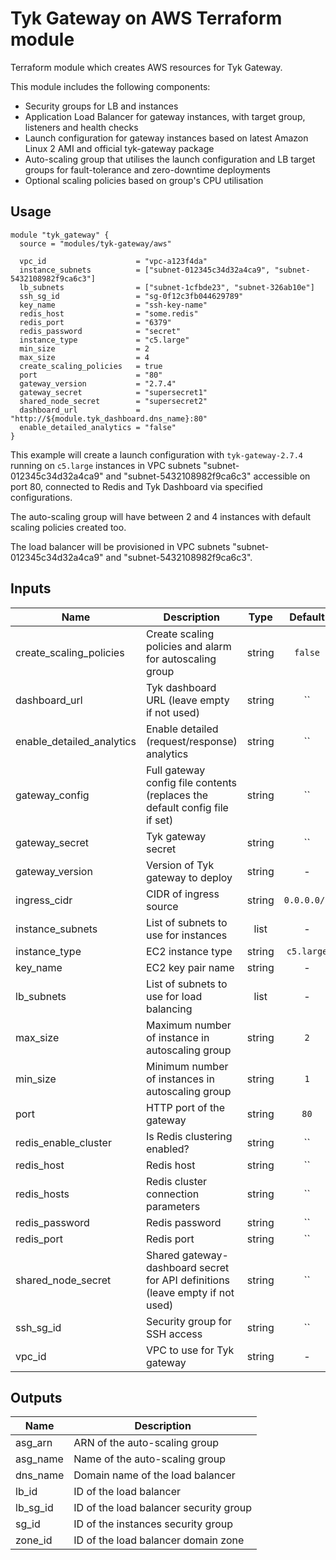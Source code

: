 # Tyk Gateway on AWS Terraform module

Terraform module which creates AWS resources for Tyk Gateway.

This module includes the following components:
 * Security groups for LB and instances
 * Application Load Balancer for gateway instances, with target group, listeners and health checks
 * Launch configuration for gateway instances based on latest Amazon Linux 2 AMI and official tyk-gateway package
 * Auto-scaling group that utilises the launch configuration and LB target groups for fault-tolerance and zero-downtime deployments
 * Optional scaling policies based on group's CPU utilisation

## Usage

```hcl
module "tyk_gateway" {
  source = "modules/tyk-gateway/aws"

  vpc_id                    = "vpc-a123f4da"
  instance_subnets          = ["subnet-012345c34d32a4ca9", "subnet-5432108982f9ca6c3"]
  lb_subnets                = ["subnet-1cfbde23", "subnet-326ab10e"]
  ssh_sg_id                 = "sg-0f12c3fb044629789"
  key_name                  = "ssh-key-name"
  redis_host                = "some.redis"
  redis_port                = "6379"
  redis_password            = "secret"
  instance_type             = "c5.large"
  min_size                  = 2
  max_size                  = 4
  create_scaling_policies   = true
  port                      = "80"
  gateway_version           = "2.7.4"
  gateway_secret            = "supersecret1"
  shared_node_secret        = "supersecret2"
  dashboard_url             = "http://${module.tyk_dashboard.dns_name}:80"
  enable_detailed_analytics = "false"
}
```

This example will create a launch configuration with `tyk-gateway-2.7.4` running on `c5.large`  instances in VPC subnets "subnet-012345c34d32a4ca9" and "subnet-5432108982f9ca6c3" accessible on port 80, connected to Redis and Tyk Dashboard via specified configurations.

The auto-scaling group will have between 2 and 4 instances with default scaling policies created too.

The load balancer will be provisioned in VPC subnets "subnet-012345c34d32a4ca9" and "subnet-5432108982f9ca6c3".

## Inputs

| Name | Description | Type | Default | Required |
|------|-------------|:----:|:-----:|:-----:|
| create\_scaling\_policies | Create scaling policies and alarm for autoscaling group | string | `false` | no |
| dashboard\_url | Tyk dashboard URL (leave empty if not used) | string | `` | no |
| enable\_detailed\_analytics | Enable detailed (request/response) analytics | string | `` | no |
| gateway\_config | Full gateway config file contents (replaces the default config file if set) | string | `` | no |
| gateway\_secret | Tyk gateway secret | string | `` | no |
| gateway\_version | Version of Tyk gateway to deploy | string | - | yes |
| ingress\_cidr | CIDR of ingress source | string | `0.0.0.0/0` | no |
| instance\_subnets | List of subnets to use for instances | list | - | yes |
| instance\_type | EC2 instance type | string | `c5.large` | no |
| key\_name | EC2 key pair name | string | - | yes |
| lb\_subnets | List of subnets to use for load balancing | list | - | yes |
| max\_size | Maximum number of instance in autoscaling group | string | `2` | no |
| min\_size | Minimum number of instances in autoscaling group | string | `1` | no |
| port | HTTP port of the gateway | string | `80` | no |
| redis\_enable\_cluster | Is Redis clustering enabled? | string | `` | no |
| redis\_host | Redis host | string | `` | no |
| redis\_hosts | Redis cluster connection parameters | string | `` | no |
| redis\_password | Redis password | string | `` | no |
| redis\_port | Redis port | string | `` | no |
| shared\_node\_secret | Shared gateway-dashboard secret for API definitions (leave empty if not used) | string | `` | no |
| ssh\_sg\_id | Security group for SSH access | string | `` | no |
| vpc\_id | VPC to use for Tyk gateway | string | - | yes |

## Outputs

| Name | Description |
|------|-------------|
| asg\_arn | ARN of the auto-scaling group |
| asg\_name | Name of the auto-scaling group |
| dns\_name | Domain name of the load balancer |
| lb\_id | ID of the load balancer |
| lb\_sg\_id | ID of the load balancer security group |
| sg\_id | ID of the instances security group |
| zone\_id | ID of the load balancer domain zone |
